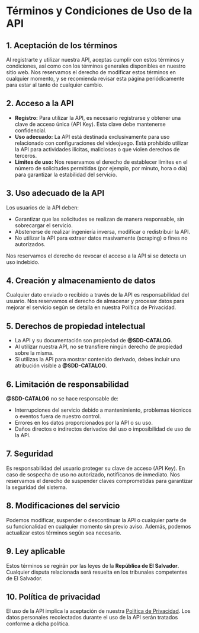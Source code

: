# Términos y Condiciones de Uso de la API

## **1. Aceptación de los términos**
Al registrarte y utilizar nuestra API, aceptas cumplir con estos términos y condiciones, así como con los términos generales disponibles en nuestro sitio web. Nos reservamos el derecho de modificar estos términos en cualquier momento, y se recomienda revisar esta página periódicamente para estar al tanto de cualquier cambio.

## **2. Acceso a la API**
- **Registro:** Para utilizar la API, es necesario registrarse y obtener una clave de acceso única (API Key). Esta clave debe mantenerse confidencial.
- **Uso adecuado:** La API está destinada exclusivamente para uso relacionado con configuraciones del videojuego. Está prohibido utilizar la API para actividades ilícitas, maliciosas o que violen derechos de terceros.
- **Límites de uso:** Nos reservamos el derecho de establecer límites en el número de solicitudes permitidas (por ejemplo, por minuto, hora o día) para garantizar la estabilidad del servicio.

## **3. Uso adecuado de la API**
Los usuarios de la API deben:
- Garantizar que las solicitudes se realizan de manera responsable, sin sobrecargar el servicio.
- Abstenerse de realizar ingeniería inversa, modificar o redistribuir la API.
- No utilizar la API para extraer datos masivamente (scraping) o fines no autorizados.

Nos reservamos el derecho de revocar el acceso a la API si se detecta un uso indebido.

## **4. Creación y almacenamiento de datos**
Cualquier dato enviado o recibido a través de la API es responsabilidad del usuario. Nos reservamos el derecho de almacenar y procesar datos para mejorar el servicio según se detalla en nuestra Política de Privacidad.

## **5. Derechos de propiedad intelectual**
- La API y su documentación son propiedad de **@SDD-CATALOG**.
- Al utilizar nuestra API, no se transfiere ningún derecho de propiedad sobre la misma.
- Si utilizas la API para mostrar contenido derivado, debes incluir una atribución visible a **@SDD-CATALOG**.

## **6. Limitación de responsabilidad**
**@SDD-CATALOG** no se hace responsable de:
- Interrupciones del servicio debido a mantenimiento, problemas técnicos o eventos fuera de nuestro control.
- Errores en los datos proporcionados por la API o su uso.
- Daños directos o indirectos derivados del uso o imposibilidad de uso de la API.

## **7. Seguridad**
Es responsabilidad del usuario proteger su clave de acceso (API Key). En caso de sospecha de uso no autorizado, notifícanos de inmediato. Nos reservamos el derecho de suspender claves comprometidas para garantizar la seguridad del sistema.

## **8. Modificaciones del servicio**
Podemos modificar, suspender o descontinuar la API o cualquier parte de su funcionalidad en cualquier momento sin previo aviso. Además, podemos actualizar estos términos según sea necesario.

## **9. Ley aplicable**
Estos términos se regirán por las leyes de la **República de El Salvador**. Cualquier disputa relacionada será resuelta en los tribunales competentes de El Salvador.

## **10. Política de privacidad**
El uso de la API implica la aceptación de nuestra [Política de Privacidad](https://github.com/EduardoMaravilla/sdd-catalog-backend/blob/master/PrivacyPolicy.md). Los datos personales recolectados durante el uso de la API serán tratados conforme a dicha política.
